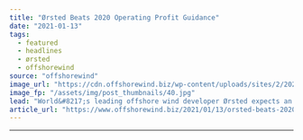 ```yaml
---
title: "Ørsted Beats 2020 Operating Profit Guidance"
date: "2021-01-13"
tags: 
  - featured
  - headlines
  - ørsted
  - offshorewind
source: "offshorewind"
image_url: "https://cdn.offshorewind.biz/wp-content/uploads/sites/2/2021/01/13084002/%C3%98rsted-Beats-2020-EBITDA-Guidance.jpg"
image_fp: "/assets/img/post_thumbnails/40.jpg"
lead: "World&#8217;s leading offshore wind developer Ørsted expects an operating profit (EBITDA) of DKK 18"
article_url: "https://www.offshorewind.biz/2021/01/13/orsted-beats-2020-operating-profit-guidance/"
---
```


---
